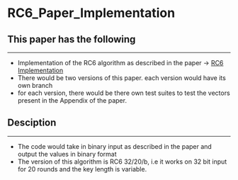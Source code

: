 # RC6_Paper_Implementation

## This paper has the following
---
* Implementation of the RC6 algorithm as described in the paper -> [RC6 Implementation](https://people.csail.mit.edu/rivest/Rc6.pdf)
* There would be two versions of this paper. each version would have its own branch
* for each version, there would be there own test suites to test the vectors present in the Appendix of the paper.

## Desciption
---

* The code would take in binary input as described in the paper and output the values in binary format
* The version of this algorithm is RC6 32/20/b, i.e it works on 32 bit input for 20 rounds and the key length is variable.
